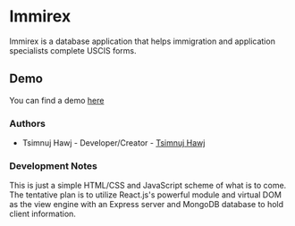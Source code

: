# Immirex
Immirex is a database application that helps immigration and application specialists complete USCIS forms.

## Demo
You can find a demo [here](http://tsimnujhawj.com/sideprojects/immirex/)

### Authors
* Tsimnuj Hawj - Developer/Creator - [Tsimnuj Hawj](https://github.com/tsimnujhawj)

### Development Notes
This is just a simple HTML/CSS and JavaScript scheme of what is to come. The tentative plan is to utilize React.js's powerful module and virtual DOM as the view engine with an Express server and MongoDB database to hold client information.
